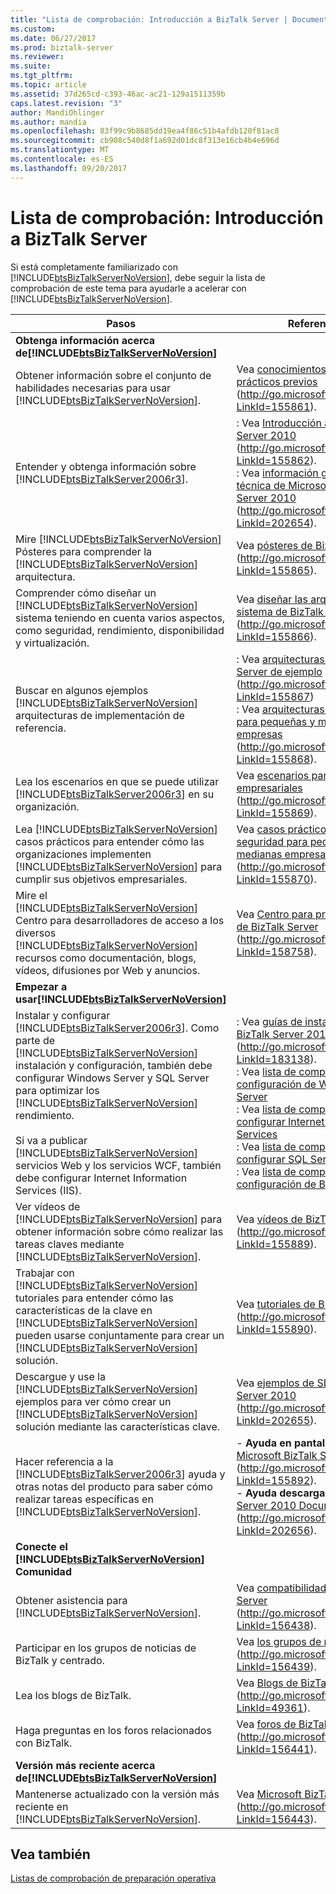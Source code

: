 ```yaml
---
title: "Lista de comprobación: Introducción a BizTalk Server | Documentos de Microsoft"
ms.custom: 
ms.date: 06/27/2017
ms.prod: biztalk-server
ms.reviewer: 
ms.suite: 
ms.tgt_pltfrm: 
ms.topic: article
ms.assetid: 37d265cd-c393-46ac-ac21-129a1511359b
caps.latest.revision: "3"
author: MandiOhlinger
ms.author: mandia
ms.openlocfilehash: 83f99c9b8685dd19ea4f86c51b4afdb120f81ac8
ms.sourcegitcommit: cb908c540d8f1a692d01dc8f313e16cb4b4e696d
ms.translationtype: MT
ms.contentlocale: es-ES
ms.lasthandoff: 09/20/2017
---
```

# <a name="checklist-getting-started-with-biztalk-server"></a>Lista de comprobación: Introducción a BizTalk Server
Si está completamente familiarizado con [!INCLUDE[btsBizTalkServerNoVersion](../includes/btsbiztalkservernoversion-md.md)], debe seguir la lista de comprobación de este tema para ayudarle a acelerar con [!INCLUDE[btsBizTalkServerNoVersion](../includes/btsbiztalkservernoversion-md.md)].  
  
|Pasos|Referencia|  
|-----------|---------------|  
|**Obtenga información acerca de[!INCLUDE[btsBizTalkServerNoVersion](../includes/btsbiztalkservernoversion-md.md)]**||  
|Obtener información sobre el conjunto de habilidades necesarias para usar [!INCLUDE[btsBizTalkServerNoVersion](../includes/btsbiztalkservernoversion-md.md)].|Vea [conocimientos teóricos y prácticos previos](http://go.microsoft.com/fwlink/?LinkId=155861) (http://go.microsoft.com/fwlink/?LinkId=155861).|  
|Entender y obtenga información sobre [!INCLUDE[btsBizTalkServer2006r3](../includes/btsbiztalkserver2006r3-md.md)].|: Vea [Introducción a BizTalk Server 2010](http://go.microsoft.com/fwlink/?LinkId=155862) (http://go.microsoft.com/fwlink/?LinkId=155862).<br />: Vea [información general técnica de Microsoft BizTalk Server 2010](http://go.microsoft.com/fwlink/?LinkId=202654) (http://go.microsoft.com/fwlink/?LinkId=202654).|  
|Mire [!INCLUDE[btsBizTalkServerNoVersion](../includes/btsbiztalkservernoversion-md.md)] Pósteres para comprender la [!INCLUDE[btsBizTalkServerNoVersion](../includes/btsbiztalkservernoversion-md.md)] arquitectura.|Vea [pósteres de BizTalk Server](http://go.microsoft.com/fwlink/?LinkId=155865) (http://go.microsoft.com/fwlink/?LinkId=155865).|  
|Comprender cómo diseñar un [!INCLUDE[btsBizTalkServerNoVersion](../includes/btsbiztalkservernoversion-md.md)] sistema teniendo en cuenta varios aspectos, como seguridad, rendimiento, disponibilidad y virtualización.|Vea [diseñar las arquitecturas de sistema de BizTalk Server](http://go.microsoft.com/fwlink/?LinkId=155866) (http://go.microsoft.com/fwlink/?LinkId=155866).|  
|Buscar en algunos ejemplos [!INCLUDE[btsBizTalkServerNoVersion](../includes/btsbiztalkservernoversion-md.md)] arquitecturas de implementación de referencia.|: Vea [arquitecturas de BizTalk Server de ejemplo](http://go.microsoft.com/fwlink/?LinkId=155867) (http://go.microsoft.com/fwlink/?LinkId=155867)<br />: Vea [arquitecturas de ejemplo para pequeñas y medianas empresas](http://go.microsoft.com/fwlink/?LinkId=155868) (http://go.microsoft.com/fwlink/?LinkId=155868).|  
|Lea los escenarios en que se puede utilizar [!INCLUDE[btsBizTalkServer2006r3](../includes/btsbiztalkserver2006r3-md.md)] en su organización.|Vea [escenarios para soluciones empresariales](http://go.microsoft.com/fwlink/?LinkId=155869) (http://go.microsoft.com/fwlink/?LinkId=155869).|  
|Lea [!INCLUDE[btsBizTalkServerNoVersion](../includes/btsbiztalkservernoversion-md.md)] casos prácticos para entender cómo las organizaciones implementen [!INCLUDE[btsBizTalkServerNoVersion](../includes/btsbiztalkservernoversion-md.md)] para cumplir sus objetivos empresariales.|Vea [casos prácticos de seguridad para pequeñas y medianas empresas](http://go.microsoft.com/fwlink/?LinkId=155870) (http://go.microsoft.com/fwlink/?LinkId=155870).|  
|Mire el [!INCLUDE[btsBizTalkServerNoVersion](../includes/btsbiztalkservernoversion-md.md)] Centro para desarrolladores de acceso a los diversos [!INCLUDE[btsBizTalkServerNoVersion](../includes/btsbiztalkservernoversion-md.md)] recursos como documentación, blogs, vídeos, difusiones por Web y anuncios.|Vea [Centro para programadores de BizTalk Server](http://go.microsoft.com/fwlink/?LinkId=158758) (http://go.microsoft.com/fwlink/?LinkId=158758).|  
|**Empezar a usar[!INCLUDE[btsBizTalkServerNoVersion](../includes/btsbiztalkservernoversion-md.md)]**||  
|Instalar y configurar [!INCLUDE[btsBizTalkServer2006r3](../includes/btsbiztalkserver2006r3-md.md)]. Como parte de [!INCLUDE[btsBizTalkServerNoVersion](../includes/btsbiztalkservernoversion-md.md)] instalación y configuración, también debe configurar Windows Server y SQL Server para optimizar los [!INCLUDE[btsBizTalkServerNoVersion](../includes/btsbiztalkservernoversion-md.md)] rendimiento.<br /><br /> Si va a publicar [!INCLUDE[btsBizTalkServerNoVersion](../includes/btsbiztalkservernoversion-md.md)] servicios Web y los servicios WCF, también debe configurar Internet Information Services (IIS).|: Vea [guías de instalación de BizTalk Server 2010](http://go.microsoft.com/fwlink/?LinkId=183138) (http://go.microsoft.com/fwlink/?LinkId=183138).<br />: Vea [lista de comprobación: configuración de Windows Server](~/technical-guides/checklist-configuring-windows-server.md)<br />: Vea [lista de comprobación: configurar Internet Information Services](~/technical-guides/checklist-configuring-internet-information-services.md)<br />: Vea [lista de comprobación: configurar SQL Server](~/technical-guides/checklist-configuring-sql-server.md)<br />: Vea [lista de comprobación: configuración de BizTalk Server](~/technical-guides/checklist-configuring-biztalk-server.md)|  
|Ver vídeos de [!INCLUDE[btsBizTalkServerNoVersion](../includes/btsbiztalkservernoversion-md.md)] para obtener información sobre cómo realizar las tareas claves mediante [!INCLUDE[btsBizTalkServerNoVersion](../includes/btsbiztalkservernoversion-md.md)].|Vea [vídeos de BizTalk Server](http://go.microsoft.com/fwlink/?LinkId=155889) (http://go.microsoft.com/fwlink/?LinkId=155889).|  
|Trabajar con [!INCLUDE[btsBizTalkServerNoVersion](../includes/btsbiztalkservernoversion-md.md)] tutoriales para entender cómo las características de la clave en [!INCLUDE[btsBizTalkServerNoVersion](../includes/btsbiztalkservernoversion-md.md)] pueden usarse conjuntamente para crear un [!INCLUDE[btsBizTalkServerNoVersion](../includes/btsbiztalkservernoversion-md.md)] solución.|Vea [tutoriales de BizTalk Server](http://go.microsoft.com/fwlink/?LinkId=155890) (http://go.microsoft.com/fwlink/?LinkId=155890).|  
|Descargue y use la [!INCLUDE[btsBizTalkServerNoVersion](../includes/btsbiztalkservernoversion-md.md)] ejemplos para ver cómo crear un [!INCLUDE[btsBizTalkServerNoVersion](../includes/btsbiztalkservernoversion-md.md)] solución mediante las características clave.|Vea [ejemplos de SDK de BizTalk Server 2010](http://go.microsoft.com/fwlink/?LinkId=202655) (http://go.microsoft.com/fwlink/?LinkId=202655).|  
|Hacer referencia a la [!INCLUDE[btsBizTalkServer2006r3](../includes/btsbiztalkserver2006r3-md.md)] ayuda y otras notas del producto para saber cómo realizar tareas específicas en [!INCLUDE[btsBizTalkServerNoVersion](../includes/btsbiztalkservernoversion-md.md)].|-   **Ayuda en pantalla** : [ayuda de Microsoft BizTalk Server 2010](http://go.microsoft.com/fwlink/?LinkId=155892) (http://go.microsoft.com/fwlink/?LinkId=155892).<br />-   **Ayuda descargable** : [BizTalk Server 2010 Documentation](http://go.microsoft.com/fwlink/?LinkId=202656) (http://go.microsoft.com/fwlink/?LinkId=202656).|  
|**Conecte el [!INCLUDE[btsBizTalkServerNoVersion](../includes/btsbiztalkservernoversion-md.md)] Comunidad**||  
|Obtener asistencia para [!INCLUDE[btsBizTalkServerNoVersion](../includes/btsbiztalkservernoversion-md.md)].|Vea [compatibilidad de BizTalk Server](http://go.microsoft.com/fwlink/?LinkId=156438) (http://go.microsoft.com/fwlink/?LinkId=156438).|  
|Participar en los grupos de noticias de BizTalk y centrado.|Vea [los grupos de noticias](http://go.microsoft.com/fwlink/?LinkId=156439) (http://go.microsoft.com/fwlink/?LinkId=156439).|  
|Lea los blogs de BizTalk.|Vea [Blogs de BizTalk Server](http://go.microsoft.com/fwlink/?LinkId=49361) (http://go.microsoft.com/fwlink/?LinkId=49361).|  
|Haga preguntas en los foros relacionados con BizTalk.|Vea [foros de BizTalk Server](http://go.microsoft.com/fwlink/?LinkId=156441) (http://go.microsoft.com/fwlink/?LinkId=156441).|  
|**Versión más reciente acerca de[!INCLUDE[btsBizTalkServerNoVersion](../includes/btsbiztalkservernoversion-md.md)]**||  
|Mantenerse actualizado con la versión más reciente en [!INCLUDE[btsBizTalkServerNoVersion](../includes/btsbiztalkservernoversion-md.md)].|Vea [Microsoft BizTalk Server](http://go.microsoft.com/fwlink/?LinkId=156443) (http://go.microsoft.com/fwlink/?LinkId=156443).|  
  
## <a name="see-also"></a>Vea también  
 [Listas de comprobación de preparación operativa](~/technical-guides/operational-readiness-checklists.md)